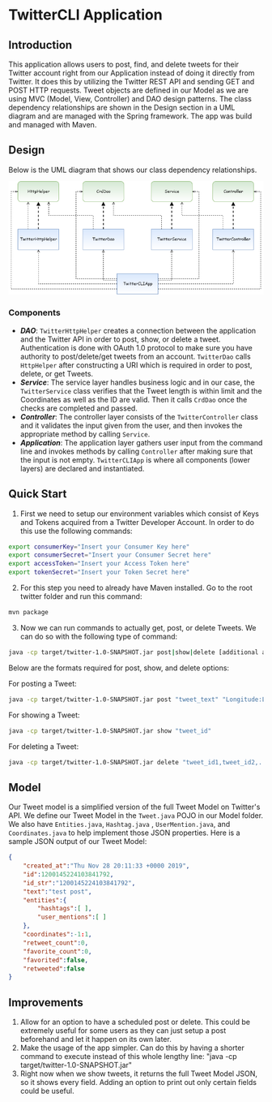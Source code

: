 
# TwitterCLI Application

## Introduction

This application allows users to post, find, and delete tweets for their Twitter account right from our Application instead of doing it directly from Twitter. It does this by utilizing the Twitter REST API and sending GET and POST HTTP requests. Tweet objects are defined in our Model as we are using MVC (Model, View, Controller) and DAO design patterns. The class dependency relationships are shown in the Design section in a UML diagram and are managed with the Spring framework. The app was build and managed with Maven.

## Design

Below is the UML  diagram that shows our class dependency relationships.

![UML_Diagram](./assets/UML_Diagram.png)

### Components

-	***DAO***: `TwitterHttpHelper` creates a connection between the application and the Twitter API in order to post, show, or delete a tweet. Authentication is done with OAuth 1.0 protocol to make sure you have authority to post/delete/get tweets from an account. `TwitterDao` calls `HttpHelper` after constructing a URI which is required in order to post, delete, or get Tweets.
-	***Service***: The service layer handles business logic and in our case, the `TwitterService` class verifies that the Tweet length is within limit and the Coordinates as well as the ID are valid. Then it calls `CrdDao` once the checks are completed and passed.
-	***Controller***: The controller layer consists of the `TwitterController` class and it validates the input given from the user, and then invokes the appropriate method by calling `Service`.
-	***Application***: The application layer gathers user input from the command line and invokes methods by calling `Controller` after making sure that the input is not empty. `TwitterCLIApp` is where all components (lower layers) are declared and instantiated. 

## Quick Start

1.	First we need to setup our environment variables which consist of Keys and Tokens acquired from a Twitter Developer Account. In order to do this use the following commands:
``` Bash
export consumerKey="Insert your Consumer Key here"
export consumerSecret="Insert your Consumer Secret here"
export accessToken="Insert your Access Token here"
export tokenSecret="Insert your Token Secret here"
```
2.	For this step you need to already have Maven installed. Go to the root twitter folder and run this command: 
``` Bash
mvn package
```
3.	Now we can run commands to actually get, post, or delete Tweets. We can do so with the following type of command:
``` Bash
java -cp target/twitter-1.0-SNAPSHOT.jar post|show|delete [additional arguments]
```

Below are the formats required for post, show, and delete options:

For posting a Tweet:
``` Bash
java -cp target/twitter-1.0-SNAPSHOT.jar post "tweet_text" "Longitude:Latitude"
```

For showing a Tweet:
``` Bash
java -cp target/twitter-1.0-SNAPSHOT.jar show "tweet_id"
```

For deleting a Tweet:
``` Bash
java -cp target/twitter-1.0-SNAPSHOT.jar delete "tweet_id1,tweet_id2,..."
```
## Model

Our Tweet model is a simplified version of the full Tweet Model on Twitter's API. We define our Tweet Model in the `Tweet.java` POJO in our Model folder. We also have `Entities.java`, `Hashtag.java` , `UserMention.java`, and `Coordinates.java` to help implement those JSON properties. Here is a sample JSON output of our Tweet Model:

``` JSON
{
	"created_at":"Thu Nov 28 20:11:33 +0000 2019",
	"id":1200145224103841792,
	"id_str":"1200145224103841792",
	"text":"test post",
	"entities":{
		"hashtags":[ ],      
		"user_mentions":[ ]  
	},
	"coordinates":-1:1,    
	"retweet_count":0,
	"favorite_count":0,
	"favorited":false,
	"retweeted":false
}
```

## Improvements

1. Allow for an option to have a scheduled post or delete. This could be extremely useful for some users as they can just setup a post beforehand and let it happen on its own later.
2. Make the usage of the app simpler. Can do this by having a shorter command to execute instead of this whole lengthy line: "java -cp target/twitter-1.0-SNAPSHOT.jar"
3. Right now when we show tweets, it returns the full Tweet Model JSON, so it shows every field. Adding an option to print out only certain fields could be useful.
